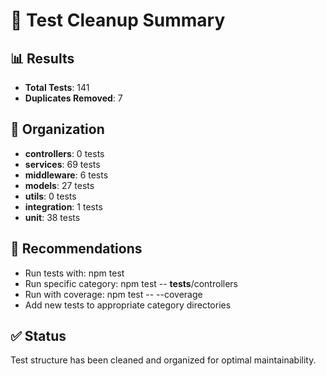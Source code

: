 # 🧪 Test Cleanup Summary

## 📊 Results
- **Total Tests**: 141
- **Duplicates Removed**: 7

## 📁 Organization
- **controllers**: 0 tests
- **services**: 69 tests
- **middleware**: 6 tests
- **models**: 27 tests
- **utils**: 0 tests
- **integration**: 1 tests
- **unit**: 38 tests

## 🚀 Recommendations
- Run tests with: npm test
- Run specific category: npm test -- __tests__/controllers
- Run with coverage: npm test -- --coverage
- Add new tests to appropriate category directories

## ✅ Status
Test structure has been cleaned and organized for optimal maintainability.
